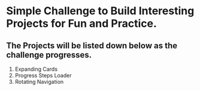 # Simple Challenge to Build Interesting Projects for Fun and Practice.

## The Projects will be listed down below as the challenge progresses.
1. Expanding Cards
2. Progress Steps Loader
3. Rotating Navigation